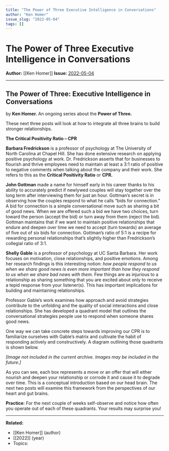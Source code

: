 ```yaml
---
title: "The Power of Three Executive Intelligence in Conversations"
author: "Ken Homer"
issue_slug: "2022-05-04"
tags: []
---
```


# The Power of Three Executive Intelligence in Conversations

**Author:** [[Ken Homer]]
**Issue:** [2022-05-04](https://plex.collectivesensecommons.org/2022-05-04/)

---

## The Power of Three: Executive Intelligence in Conversations
by **Ken Homer.** An ongoing series about the **Power of Three.**

These next three posts will look at how to integrate all three brains to build stronger relationships.

**The Critical Positivity Ratio – CPR**

**Barbara Fredrickson** is a professor of psychology at The University of North Carolina at Chapel Hill. She has done extensive research on applying positive psychology at work. Dr. Fredrickson asserts that for businesses to flourish and thrive employees need to maintain at least a 3:1 ratio of positive to negative comments when talking about the company and their work. She refers to this as the **Critical Positivity Ratio** or **CPR.**

**John Gottman** made a name for himself early in his career thanks to his ability to accurately predict if newlywed couples will stay together over the long term after interviewing them for just an hour. Gottman’s secret is in observing how the couples respond to what he calls “bids for connection.” A bid for connection is a simple conversational move such as sharing a bit of good news. When we are offered such a bid we have two choices, turn toward the person (accept the bid) or turn away from them (reject the bid). Gottman maintains that if we want to maintain positive relationships that endure and deepen over time we need to accept (turn towards) an average of five out of six bids for connection. Gottman’s ratio of 5:1 is a recipe for rewarding personal relationships that’s slightly higher than Fredrickson’s collegial ratio of 3:1.

**Shelly Gable** is a professor of psychology at UC Santa Barbara. Her work focuses on motivation, close relationships, and positive emotions. Among her research findings is this interesting notion: *how people respond to us when we share good news is even more important than how they respond to us when we share bad news with them.* Few things are as injurious to a relationship as sharing something that you are excited about only to receive a tepid response from your listener(s). This has important implications for building and maintaining relationships.

Professor Gable’s work examines how approach and avoid strategies contribute to the unfolding and the quality of social interactions and close relationships. She has developed a quadrant model that outlines the conversational strategies people use to respond when someone shares good news.

One way we can take concrete steps towards improving our CPR is to familiarize ourselves with Gable’s matrix and cultivate the habit of responding actively and constructively. A diagram outlining those quadrants is shown below.

*[Image not included in the current archive. Images may be included in the future.]*

As you can see, each box represents a move or an offer that will either nourish and deepen your relationship or corrode it and cause it to degrade over time. This is a conceptual introduction based on our head brain. The next two posts will examine this framework from the perspectives of our heart and gut brains.

**Practice**: For the next couple of weeks self-observe and notice how often you operate out of each of these quadrants. Your results may surprise you!

---

**Related:**
- [[Ken Homer]] (author)
- [[2022]] (year)
- Topics: 

